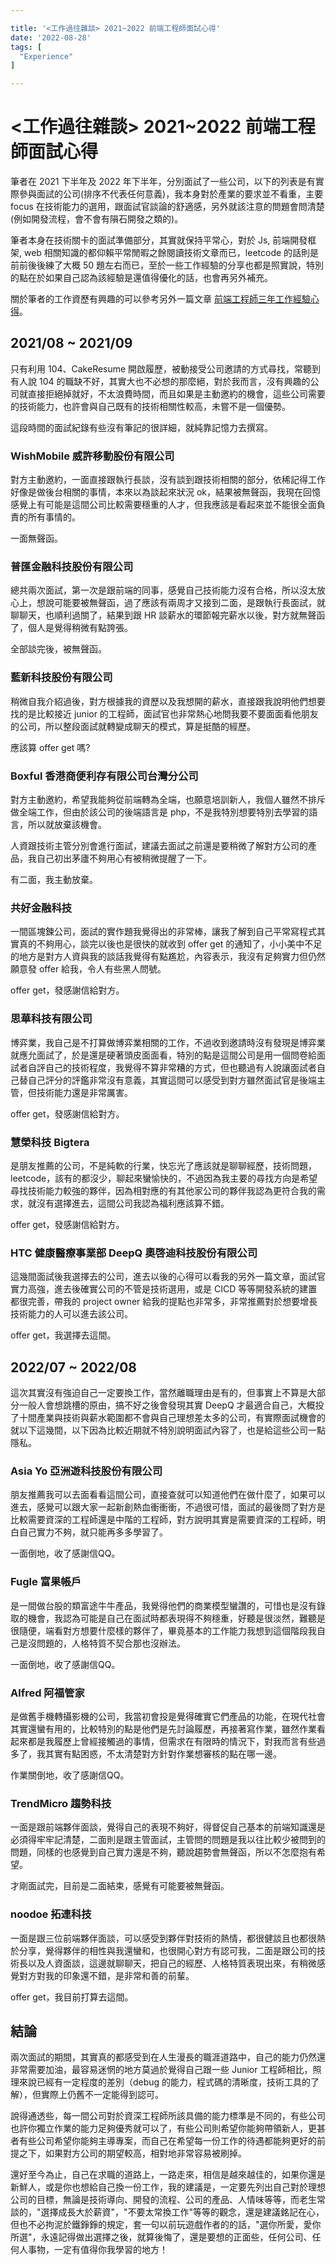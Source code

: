```yaml
---

title: '<工作過往雜談> 2021~2022 前端工程師面試心得'
date: '2022-08-28'
tags: [
  "Experience"
]

---
```


# <工作過往雜談> 2021~2022 前端工程師面試心得

筆者在 2021 下半年及 2022 年下半年，分別面試了一些公司，以下的列表是有實際參與面試的公司(排序不代表任何意義)，我本身對於產業的要求並不看重，主要 focus 在技術能力的選用，跟面試官談論的舒適感，另外就該注意的問題會問清楚(例如開發流程，會不會有隕石開發之類的)。

<!--truncate-->

筆者本身在技術關卡的面試準備部分，其實就保持平常心，對於 Js, 前端開發框架, web 相關知識的都仰賴平常閒暇之餘閱讀技術文章而已，leetcode 的話則是前前後後練了大概 50 題左右而已，至於一些工作經驗的分享也都是照實說，特別的點在於如果自己認為該經驗是還值得優化的話，也會再另外補充。

關於筆者的工作資歷有興趣的可以參考另外一篇文章 [前端工程師三年工作經驗心得](/blog/experience/three-years)。

## 2021/08 ~ 2021/09

只有利用 104、CakeResume 開啟履歷，被動接受公司邀請的方式尋找，常聽到有人說 104 的職缺不好，其實大也不必想的那麼絕，對於我而言，沒有興趣的公司就直接拒絕掉就好，不太浪費時間，而且如果是主動邀約的機會，這些公司需要的技術能力，也許會與自己既有的技術相關性較高，未嘗不是一個優勢。

這段時間的面試紀錄有些沒有筆記的很詳細，就純靠記憶力去撰寫。

### WishMobile 威許移動股份有限公司

對方主動邀約，一面直接跟執行長談，沒有談到跟技術相關的部分，依稀記得工作好像是做後台相關的事情，本來以為談起來狀況 ok，結果被無聲函，我現在回憶感覺上有可能是這間公司比較需要穩重的人才，但我應該是看起來並不能很全面負責的所有事情的。

一面無聲函。

### 普匯金融科技股份有限公司

總共兩次面試，第一次是跟前端的同事，感覺自己技術能力沒有合格，所以沒太放心上，想說可能要被無聲函，過了應該有兩周才又接到二面，是跟執行長面試，就聊聊天，也順利過關了，結果到跟 HR 談薪水的環節報完薪水以後，對方就無聲函了，個人是覺得稍微有點誇張。

全部談完後，被無聲函。

### 藍新科技股份有限公司

稍微自我介紹過後，對方根據我的資歷以及我想開的薪水，直接跟我說明他們想要找的是比較接近 junior 的工程師，面試官也非常熱心地問我要不要面面看他朋友的公司，所以整段面試就轉變成聊天的模式，算是挺酷的經歷。

應該算 offer get 嗎?

### Boxful 香港商便利存有限公司台灣分公司

對方主動邀約，希望我能夠從前端轉為全端，也願意培訓新人，我個人雖然不排斥做全端工作，但由於該公司的後端語言是 php，不是我特別想要特別去學習的語言，所以就放棄該機會。 

人資跟技術主管分別會進行面試，建議去面試之前還是要稍微了解對方公司的產品，我自己初出茅廬不夠用心有被稍微提醒了一下。

有二面，我主動放棄。

### 共好金融科技

一間區塊鍊公司，面試的實作題我覺得出的非常棒，讓我了解到自己平常寫程式其實真的不夠用心，談完以後也是很快的就收到 offer get 的通知了，小小美中不足的地方是對方人資與我的談話我覺得有點尷尬，內容表示，我沒有足夠實力但仍然願意發 offer 給我，令人有些黑人問號。

offer get，發感謝信給對方。

### 思華科技有限公司

博弈業，我自己是不打算做博弈業相關的工作，不過收到邀請時沒有發現是博弈業就應允面試了，於是還是硬著頭皮面面看，特別的點是這間公司是用一個問卷給面試者自評自己的技術程度，我覺得不算非常糟的方式，但也聽過有人說讓面試者自己替自己評分的評鑑非常沒有意義，其實這間可以感受到對方雖然面試官是後端主管，但技術能力還是非常厲害。

offer get，發感謝信給對方。

### 慧榮科技 Bigtera

是朋友推薦的公司，不是純軟的行業，快忘光了應該就是聊聊經歷，技術問題，leetcode，該有的都沒少，聊起來蠻愉快的，不過因為我主要的尋找方向是希望尋找技術能力較強的夥伴，因為相對應的有其他家公司的夥伴我認為更符合我的需求，就沒有選擇進去，這間公司我認為福利應該算不錯。

offer get，發感謝信給對方。

### HTC 健康醫療事業部 DeepQ  奧啓迪科技股份有限公司

這幾間面試後我選擇去的公司，進去以後的心得可以看我的另外一篇文章，面試官實力高強，進去後確實公司的不管是技術選用，或是 CICD 等等開發系統的建置都很完善，帶我的 project owner 給我的提點也非常多，非常推薦對於想要增長技術能力的人可以進去該公司。

offer get，我選擇去這間。

## 2022/07 ~ 2022/08

這次其實沒有強迫自己一定要換工作，當然離職理由是有的，但事實上不算是大部分一般人會想跳槽的原由，搞不好之後會發現其實 DeepQ 才最適合自己，大概投了十間產業與技術與薪水範圍都不會與自己理想差太多的公司，有實際面試機會的就以下這幾間，以下因為比較近期就不特別說明面試內容了，也是給這些公司一點隱私。

### Asia Yo 亞洲遊科技股份有限公司

朋友推薦我可以去面看看這間公司，直接查就可以知道他們在做什麼了，如果可以進去，感覺可以跟大家一起新創熱血衝衝衝，不過很可惜，面試的最後問了對方是比較需要資深的工程師還是中階的工程師，對方說明其實是需要資深的工程師，明白自己實力不夠，就只能再多多學習了。

一面倒地，收了感謝信QQ。

### Fugle 富果帳戶

是一間做台股的類富途牛牛產品，我覺得他們的商業模型蠻讚的，可惜也是沒有錄取的機會，我認為可能是自己在面試時都表現得不夠穩重，好聽是很淡然，難聽是很隨便，端看對方想要什麼樣的夥伴了，畢竟基本的工作能力我想到這個階段我自己是沒問題的，人格特質不契合那也沒辦法。

一面倒地，收了感謝信QQ。

### Alfred 阿福管家

是做舊手機轉攝影機的公司，我當初會投是覺得確實它們產品的功能，在現代社會其實還蠻有用的，比較特別的點是他們是先討論履歷，再接著寫作業，雖然作業看起來都是我履歷上曾經接觸過的事情，但需求在有限時的情況下，對我而言有些過多了，我其實有點困惑，不太清楚對方針對作業想審核的點在哪一邊。

作業關倒地，收了感謝信QQ。

### TrendMicro 趨勢科技

一面是跟前端夥伴面談，覺得自己的表現不夠好，得督促自己基本的前端知識還是必須得牢牢記清楚，二面則是跟主管面試，主管問的問題是我以往比較少被問到的問題，同樣的也感覺到自己實力還是不夠，聽說趨勢會無聲函，所以不怎麼抱有希望。

才剛面試完，目前是二面結束，感覺有可能要被無聲函。

### noodoe 拓連科技

一面是跟三位前端夥伴面談，可以感受到夥伴對技術的熱情，都很健談且也都很熱於分享，覺得夥伴的相性與我還蠻和，也很開心對方有認可我，二面是跟公司的技術長以及人資面談，這邊就聊聊天，把自己的經歷、人格特質表現出來，有稍微感覺對方對我的印象還不錯，是非常和善的前輩。

offer get，我目前打算去這間。

## 結論

兩次面試的期間，其實真的都感受到在人生漫長的職涯道路中，自己的能力仍然還非常需要加油，最容易迷惘的地方莫過於覺得自己跟一些 Junior 工程師相比，照理來說已經有一定程度的差別（debug 的能力，程式碼的清晰度，技術工具的了解），但實際上仍舊不一定能得到認可。

說得通透些，每一間公司對於資深工程師所該具備的能力標準是不同的，有些公司也許你獨立作業的能力足夠優秀就可以了，有些公司則希望你能夠帶領新人，更甚者有些公司希望你能夠主導專案，而自己在希望每一份工作的待遇都能夠更好的前提之下，如果對方公司的期望較高，相對地非常容易被刷掉。

還好至今為止，自己在求職的道路上，一路走來，相信是越來越佳的，如果你還是新鮮人，或是你也想給自己換一份工作，我的建議是，一定要先列出自己對於理想公司的目標，無論是技術導向、開發的流程、公司的產品、人情味等等，而老生常談的，"選擇成長大於薪資"，"不要太常換工作"等等的觀念，還是建議銘記在心，但也不必拘泥於鐵錚錚的規定，套一句以前玩遊戲作者的的話，"選你所愛，愛你所選"，永遠記得做出選擇之後，就算後悔了，還是要想的正面些，任何公司、任何人事物，一定有值得你我學習的地方！